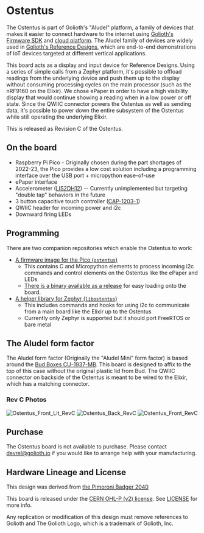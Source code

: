 # Ostentus
The Ostentus is part of Golioth's "Aludel" platform, a family of devices that makes it easier to connect hardware to the internet using [Golioth's Firmware SDK](https://github.com/golioth/golioth-firmware-sdk) and [cloud platform](https://console.golioth.io). The Aludel family of devices are widely used in [Golioth's Reference Designs](https://projects.golioth.io), which are end-to-end demonstrations of IoT devices targeted at different vertical applications. 

This board acts as a display and input device for Reference Designs. Using a series of simple calls from a Zephyr platform, it's possible to offload readings from the underlying device and push them up to the display without consuming processing cycles on the main processor (such as the nRF9160 on the Elixir). We chose ePaper in order to have a high visibility display that would continue showing a reading when in a low power or off state. Since the QWIIC connector powers the Ostentus as well as sending data, it's possible to power down the entire subsystem of the Ostentus while still operating the underlying Elixir. 

This is released as Revision C of the Ostentus.

## On the board
* Raspberry Pi Pico - Originally chosen during the part shortages of 2022-23, the Pico provides a low cost solution including a programming interface over the USB port + micropython ease-of-use
* ePaper interface
* Accelerometer ([LIS2DH12](https://www.st.com/content/ccc/resource/technical/document/datasheet/12/c0/5c/36/b9/58/46/f2/DM00091513.pdf/files/DM00091513.pdf/jcr:content/translations/en.DM00091513.pdf)) -- Currently unimplemented but targeting "double tap" behaviors in the future
* 3 button capacitive touch controller ([CAP-1203-1](https://www.microchip.com/en-us/product/cap1203))
* QWIIC header for incoming power and i2c
* Downward firing LEDs

## Programming
There are two companion repositories which enable the Ostentus to work:
* [A firmware image for the Pico (`ostentus`)](https://github.com/golioth/ostentus)
  * This contains C and Micropython elements to process incoming i2c commands and control elements on the Ostentus like the ePaper and LEDs
  * [There is a binary available as a release](https://github.com/golioth/ostentus/releases) for easy loading onto the board.
* [A helper library for Zephyr (`libostentus`)](https://github.com/golioth/libostentus)
  * This includes commands and hooks for using i2c to communicate from a main board like the Elixir up to the Ostentus
  * Currently only Zephyr is supported but it should port FreeRTOS or bare metal

## The Aludel form factor

The Aludel form factor (Originally the "Aludel Mini" form factor) is based around the [Bud Boxes CU-1937-MB](https://www.budind.com/product/general-use-boxes/utilibox-style-l-series-utility-boxes-2/cu-1937-mb). This board is designed to affix to the top of this case without the original plastic lid from Bud. The QWIIC connector on backside of the Ostentus is meant to be wired to the Elixir, which has a matching connector. 

### Rev C Photos

![Ostentus_Front_Lit_RevC](https://github.com/user-attachments/assets/023f728b-6769-40fc-a74c-adb07ec1b32a)
![Ostentus_Back_RevC](https://github.com/user-attachments/assets/80250679-b436-4527-9bf3-28893d854fc3)
![Ostentus_Front_RevC](https://github.com/user-attachments/assets/8cdddbff-4d8f-4bb5-bb33-42f0ac376888)


## Purchase

The Ostentus board is not available to purchase. Please contact [devrel@golioth.io](mailto:devrel@golioth.io) if you would like to arrange help with your manufacturing. 

## Hardware Lineage and License

This design was derived from [the Pimoroni Badger 2040](https://shop.pimoroni.com/products/badger-2040?variant=39752959852627)

This board is released under the [CERN OHL-P (v2) license](https://opensource.org/license/cern-ohl-p). See [LICENSE](https://github.com/golioth/ostentus-hw/blob/main/LICENSE) for more info.

Any replication or modification of this design must remove references to Golioth and The Golioth Logo, which is a trademark of Golioth, Inc.
